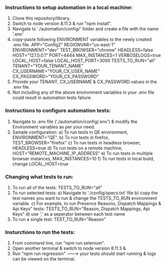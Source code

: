 
### Instructions to setup automation in a local machine:
1. Clone this repository/library.
2. Switch to node version 8.11.3 & run "npm install".
3. Navigate to './automation/config/' folder and create a file with the name '.env'
4. copy-paste following ENVIRONMENT variables to the newly created .env file.
      APP="Config2"
      REGIONVAR="us-east-1"
      ENVIRONMENT="dev"
      TEST_BROWSER="chrome"
      HEADLESS=false
      HOST="127.0.0.1"
      PORT=4444
      MAX_INSTANCES=1
      VERBOSELOGS=true
      LOCAL_HOST=false
      LOCAL_HOST_PORT=3000
      TESTS_TO_RUN="all"
      TENANT="YOUR_TENANT_NAME"
      CX_USERNAME="YOUR_CX_USER_NAME"
      CX_PASSWORD="YOUR_CX_PASSWORD"
5. Provide your TENANT, CX_USERNAME & CX_PASSWORD values in the .env file.
6. Not including any of the above environment variables in your .env file could result in automation tests faliure.

### Instructions to configure automation tests:
1. Navigate to .env file ('./automation/config/.env') & modify the Environment variables as per your need.
2. Sample configuration:
   a) To run tests in QE environment, ENVIRONMENT="QE".
   b) To run tests in firefox, TEST_BROWSER="firefox"
   c) To run tests in headless browser, HEADLESS=true
   d) To run tests on a remote machine, HOST="REMOTE_MACHINE_IP_ADDRESS"
   e) To run tests in multiple browser instances, MAX_INSTANCES=10
   f) To run tests in local build, change LOCAL_HOST=true

### Changing what tests to run:
1. To run all of the tests: TESTS_TO_RUN="all"
2. To run selected tests:
   a) Navigate to './config/specs.txt' file
   b) copy the test names you want to run & change the TESTS_TO_RUN environment variable.
   c) For example, to run Presence Reasons, Dispatch Mappings & Api Keys" tests: TESTS_TO_RUN="Reason, Dispatch Mappings, Api Keys"
   d) use ',' as a seperator between each test name
3. To run a single test: TEST_TO_RUN="Reason"

### Insturctions to run the tests:
1. From command line, run "npm run selenium".
2. Open another terminal & switch to node version 8.11.3 &
3. Run "npm run regression" ---> your tests should start running & logs can be viewed on the terminal.
